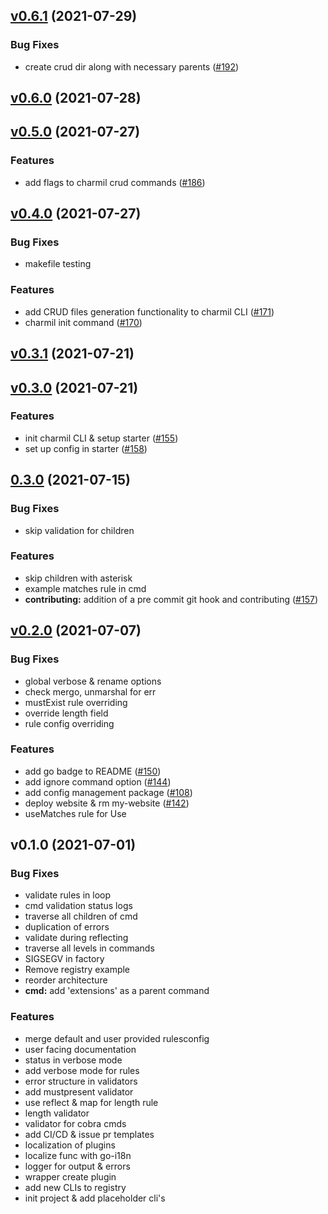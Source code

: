 
<a name="v0.6.1"></a>
## [v0.6.1](https://github.com/aerogear/charmil/compare/v0.6.0...v0.6.1) (2021-07-29)

### Bug Fixes

* create crud dir along with necessary parents ([#192](https://github.com/aerogear/charmil/issues/192))


<a name="v0.6.0"></a>
## [v0.6.0](https://github.com/aerogear/charmil/compare/v0.5.0...v0.6.0) (2021-07-28)


<a name="v0.5.0"></a>
## [v0.5.0](https://github.com/aerogear/charmil/compare/v0.4.0...v0.5.0) (2021-07-27)

### Features

* add flags to charmil crud commands ([#186](https://github.com/aerogear/charmil/issues/186))


<a name="v0.4.0"></a>
## [v0.4.0](https://github.com/aerogear/charmil/compare/v0.3.1...v0.4.0) (2021-07-27)

### Bug Fixes

* makefile testing

### Features

* add CRUD files generation functionality to charmil CLI ([#171](https://github.com/aerogear/charmil/issues/171))
* charmil init command ([#170](https://github.com/aerogear/charmil/issues/170))


<a name="v0.3.1"></a>
## [v0.3.1](https://github.com/aerogear/charmil/compare/v0.3.0...v0.3.1) (2021-07-21)


<a name="v0.3.0"></a>
## [v0.3.0](https://github.com/aerogear/charmil/compare/0.3.0...v0.3.0) (2021-07-21)

### Features

* init charmil CLI & setup starter ([#155](https://github.com/aerogear/charmil/issues/155))
* set up config in starter ([#158](https://github.com/aerogear/charmil/issues/158))


<a name="0.3.0"></a>
## [0.3.0](https://github.com/aerogear/charmil/compare/v0.2.0...0.3.0) (2021-07-15)

### Bug Fixes

* skip validation for children

### Features

* skip children with asterisk
* example matches rule in cmd
* **contributing:** addition of a pre commit git hook and contributing ([#157](https://github.com/aerogear/charmil/issues/157))


<a name="v0.2.0"></a>
## [v0.2.0](https://github.com/aerogear/charmil/compare/v0.1.0...v0.2.0) (2021-07-07)

### Bug Fixes

* global verbose & rename options
* check mergo, unmarshal for err
* mustExist rule overriding
* override length field
* rule config overriding

### Features

* add go badge to README ([#150](https://github.com/aerogear/charmil/issues/150))
* add ignore command option ([#144](https://github.com/aerogear/charmil/issues/144))
* add config management package ([#108](https://github.com/aerogear/charmil/issues/108))
* deploy website & rm my-website ([#142](https://github.com/aerogear/charmil/issues/142))
* useMatches rule for Use


<a name="v0.1.0"></a>
## v0.1.0 (2021-07-01)

### Bug Fixes

* validate rules in loop
* cmd validation status logs
* traverse all children of cmd
* duplication of errors
* validate during reflecting
* traverse all levels in commands
* SIGSEGV in factory
* Remove registry example
* reorder architecture
* **cmd:** add 'extensions' as a parent command

### Features

* merge default and user provided rulesconfig
* user facing documentation
* status in verbose mode
* add verbose mode for rules
* error structure in validators
* add mustpresent validator
* use reflect & map for length rule
* length validator
* validator for cobra cmds
* add CI/CD & issue pr templates
* localization of plugins
* localize func with go-i18n
* logger for output & errors
* wrapper create plugin
* add new CLIs to registry
* init project & add placeholder cli's

